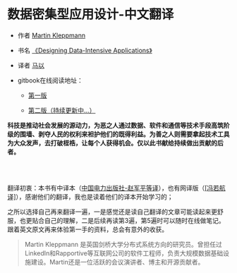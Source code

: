 # 数据密集型应用设计-中文翻译
* 作者 [Martin Kleppmann](https://martin.kleppmann.com/)

* 书名 [《Designing Data-Intensive Applications》](http://shop.oreilly.com/product/0636920032175.do)

* 译者 [马以](https://github.com/gxstax)

* gitbook在线阅读地址：
	- [第一版](https://ma-yi.gitbook.io/ddia-zh-cn/)

	- [第二版（持续更新中...）](https://gxstax.github.io/DDIA-ED2/)




<font face="幼圆"><strong>科技是推动社会发展的源动力，为恶之人通过数据、软件和通信等技术手段高筑阶级的围墙、剥夺人民的权利来袒护他们的既得利益。为善之人则需要拿起技术工具为大众发声，去打破桎梏，让每个人获得机会。仅以此书献给持续做出贡献的后者。</strong> </font>

<br><br>

翻译初衷：本书有中译本（[中国电力出版社-赵军平等译]()），也有网译版（[[冯若航译]](https://github.com/Vonng/ddia)），感谢他们的翻译，我也是读着他们的译本开始学习的；

之所以选择自己再来翻译一遍，一是感觉还是读自己翻译的文章可能读起来更舒服，也更贴合自己的理解，二是后续再读第3遍，第5遍时可以随时在线做笔记。跟着英文原文再来体验第一手的资料，总会有意外的收获。



> Martin Kleppmann 是英国剑桥大学分布式系统方向的研究员。曾担任过LinkedIn和Rapportive等互联网公司的软件工程师，负责大规模数据基础设施建设。Martin还是一位活跃的会议演讲者、博主和开源贡献者。

